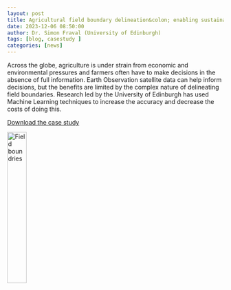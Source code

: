 ```yaml
---
layout: post
title: Agricultural field boundary delineation&colon; enabling sustainable land stewardship
date: 2023-12-06 08:50:00
author: Dr. Simon Fraval (University of Edinburgh)
tags: [blog, casestudy ] 
categories: [news]
---
```


Across the globe, agriculture is under strain from economic and
environmental pressures and farmers often have to make decisions in
the absence of full information. Earth Observation satellite data
can help inform decisions, but the benefits are limited by the
complex nature of delineating field boundaries. Research led
by the University of Edinburgh has used Machine Learning
techniques to increase the accuracy and decrease the costs
of doing this.


<!--more-->


  

[Download the case study](https:www.cirrus.ac.uk/casestudies/cirrus_field_boundries_AW_LOW.pdf )




<a href="https:www.cirrus.ac.uk/casestudies/cirrus_field_boundries_AW_LOW.pdf   ">
<img src="{{ site.baseurl }}/casestudies/field-boundries.jpg" alt="Field boundries" title="Click to download" style="width: 30%"   /></a>








<!--

<img src="{{ site.baseurl }}/img/news/210127-IMG_0126.jpg" alt="ARCHER2" title="ARCHER2"/>

<img src="{{ site.baseurl }}/img/logos/euro-cc.jpg" alt="EuroCC" title="EuroCC" align="right" width="10%" />

<a href="https:www        ">
<img src="{{ site.baseurl }}/img/blog/211030-uk-stats-auth.jpg" alt="ARCHER2" title="ARCHER2" style="width: 30%"   /></a>



![image]({{ site.baseurl }}/img/blog/210412-systems-blog_pic2.jpg)
{: .img-center style="width: 60%" 
alt="ARCHER2" 
title="ARCHER2"}



<div>

<iframe title="Video"  width="1000" height="560" src="https://www.youtube.com/embed/UXHE7ljmhaQ" frameborder="0" allow="accelerometer; autoplay; encrypted-media; gyroscope; picture-in-picture" allowfullscreen></iframe>

</div>


-->